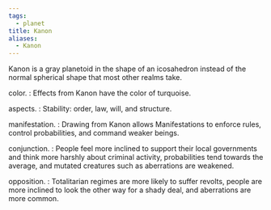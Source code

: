 ```yaml
---
tags:
  - planet
title: Kanon
aliases:
  - Kanon
---
```


Kanon is a gray planetoid in the shape of an icosahedron instead of the normal spherical shape that most other realms take.

color.
: Effects from Kanon have the color of <span class="text-[#1da89f]">turquoise</span>.

aspects.
: Stability: order, law, will, and structure.

manifestation.
: Drawing from Kanon allows Manifestations to enforce rules, control probabilities, and command weaker beings.

conjunction.
: People feel more inclined to support their local governments and think more harshly about criminal activity, probabilities tend towards the average, and mutated creatures such as aberrations are weakened.

opposition.
: Totalitarian regimes are more likely to suffer revolts, people are more inclined to look the other way for a shady deal, and aberrations are more common.